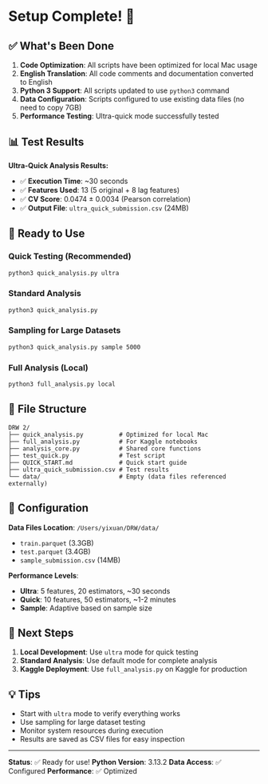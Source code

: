 # Setup Complete! 🎉

## ✅ What's Been Done

1. **Code Optimization**: All scripts have been optimized for local Mac usage
2. **English Translation**: All code comments and documentation converted to English
3. **Python 3 Support**: All scripts updated to use `python3` command
4. **Data Configuration**: Scripts configured to use existing data files (no need to copy 7GB)
5. **Performance Testing**: Ultra-quick mode successfully tested

## 📊 Test Results

**Ultra-Quick Analysis Results:**
- ✅ **Execution Time**: ~30 seconds
- ✅ **Features Used**: 13 (5 original + 8 lag features)
- ✅ **CV Score**: 0.0474 ± 0.0034 (Pearson correlation)
- ✅ **Output File**: `ultra_quick_submission.csv` (24MB)

## 🚀 Ready to Use

### Quick Testing (Recommended)
```bash
python3 quick_analysis.py ultra
```

### Standard Analysis
```bash
python3 quick_analysis.py
```

### Sampling for Large Datasets
```bash
python3 quick_analysis.py sample 5000
```

### Full Analysis (Local)
```bash
python3 full_analysis.py local
```

## 📁 File Structure

```
DRW 2/
├── quick_analysis.py          # Optimized for local Mac
├── full_analysis.py           # For Kaggle notebooks
├── analysis_core.py           # Shared core functions
├── test_quick.py              # Test script
├── QUICK_START.md             # Quick start guide
├── ultra_quick_submission.csv # Test results
└── data/                      # Empty (data files referenced externally)
```

## 🔧 Configuration

**Data Files Location**: `/Users/yixuan/DRW/data/`
- `train.parquet` (3.3GB)
- `test.parquet` (3.4GB)
- `sample_submission.csv` (14MB)

**Performance Levels**:
- **Ultra**: 5 features, 20 estimators, ~30 seconds
- **Quick**: 10 features, 50 estimators, ~1-2 minutes
- **Sample**: Adaptive based on sample size

## 🎯 Next Steps

1. **Local Development**: Use `ultra` mode for quick testing
2. **Standard Analysis**: Use default mode for complete analysis
3. **Kaggle Deployment**: Use `full_analysis.py` on Kaggle for production

## 💡 Tips

- Start with `ultra` mode to verify everything works
- Use sampling for large dataset testing
- Monitor system resources during execution
- Results are saved as CSV files for easy inspection

---

**Status**: ✅ Ready for use!
**Python Version**: 3.13.2
**Data Access**: ✅ Configured
**Performance**: ✅ Optimized 